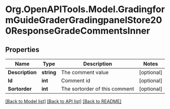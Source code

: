 # Org.OpenAPITools.Model.GradingformGuideGraderGradingpanelStore200ResponseGradeCommentsInner

## Properties

Name | Type | Description | Notes
------------ | ------------- | ------------- | -------------
**Description** | **string** | The comment value | [optional] 
**Id** | **int** | Comment id | [optional] 
**Sortorder** | **int** | The sortorder of this comment | [optional] 

[[Back to Model list]](../README.md#documentation-for-models) [[Back to API list]](../README.md#documentation-for-api-endpoints) [[Back to README]](../README.md)

